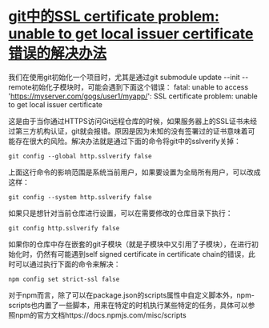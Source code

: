 # [git中的SSL certificate problem: unable to get local issuer certificate错误的解决办法](https://github.com/haoz0x139/myblog/issues/10)

我们在使用git初始化一个项目时，尤其是通过git submodule update --init --remote初始化子模块时，可能会遇到下面这个错误：
fatal: unable to access 'https://myserver.com/gogs/user1/myapp/': SSL certificate problem: unable to get local issuer certificate

这是由于当你通过HTTPS访问Git远程仓库的时候，如果服务器上的SSL证书未经过第三方机构认证，git就会报错。原因是因为未知的没有签署过的证书意味着可能存在很大的风险。解决办法就是通过下面的命令将git中的sslverify关掉：
```
git config --global http.sslverify false
```
上面这行命令的影响范围是系统当前用户，如果要设置为全局所有用户，可以改成这样：
```
git config --system http.sslverify false
```
如果只是想针对当前仓库进行设置，可以在需要修改的仓库目录下执行：
```
git config http.sslverify false
```
如果你的仓库中存在嵌套的git子模块（就是子模块中又引用了子模块），在进行初始化时，仍然有可能遇到self signed certificate in certificate chain的错误，此时可以通过执行下面的命令来解决：
```
npm config set strict-ssl false
```
对于npm而言，除了可以在package.json的scripts属性中自定义脚本外，npm-scripts也内置了一些脚本，用来在特定的时机执行某些特定的任务，具体可以参照npm的官方文档https://docs.npmjs.com/misc/scripts